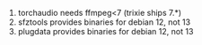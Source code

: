 1. torchaudio needs ffmpeg<7 (trixie ships 7.*)
2. sfztools provides binaries for debian 12, not 13
2. plugdata provides binaries for debian 12, not 13
